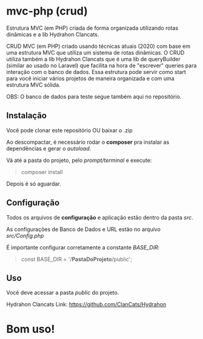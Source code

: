 # mvc-php (crud)
Estrutura MVC (em PHP) criada de forma organizada utilizando rotas dinâmicas e a lib Hydrahon Clancats.

CRUD MVC (em PHP) criado usando técnicas atuais (2020) com base em uma estrutura MVC que utiliza um sistema de rotas dinâmicas.
O CRUD utiliza também a lib Hydrahon Clancats que é uma lib de queryBuilder (similar ao usado no Laravel) que facilita na hora de "escrever" queries para interação com o banco de dados. 
Essa estrutura pode servir como start para você iniciar vários projetos de maneira organizada e com uma estrutura MVC sólida. 

OBS: O banco de dados para teste segue também aqui no repositório. 

## Instalação
Você pode clonar este repositório OU baixar o .zip

Ao descompactar, é necessário rodar o **composer** pra instalar as dependências e gerar o *autoload*.

Vá até a pasta do projeto, pelo *prompt/terminal* e execute:
> composer install

Depois é só aguardar.

## Configuração
Todos os arquivos de **configuração** e aplicação estão dentro da pasta *src*.

As configurações de Banco de Dados e URL estão no arquivo *src/Config.php*

É importante configurar corretamente a constante *BASE_DIR*:
> const BASE_DIR = '/**PastaDoProjeto**/public';

## Uso
Você deve acessar a pasta *public* do projeto.

Hydrahon Clancats Link: https://github.com/ClanCats/Hydrahon

# Bom uso!
